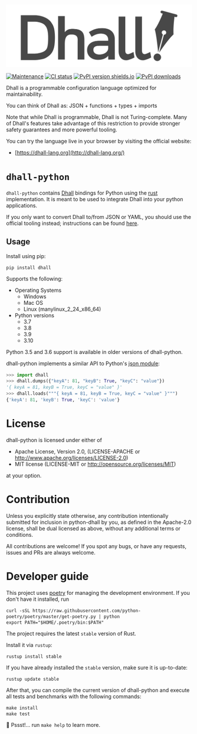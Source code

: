 [![Dhall logo](https://github.com/dhall-lang/dhall-lang/blob/master/img/dhall-logo.svg)](https://dhall-lang.org/)

[![Maintenance](https://img.shields.io/badge/Maintained%3F-yes-green.svg)](https://GitHub.com/s-zeng/dhall-python/graphs/commit-activity)
[![CI status](https://github.com/s-zeng/dhall-python/workflows/CI/badge.svg)](https://github.com/s-zeng/dhall-python/actions)
[![PyPI version shields.io](https://img.shields.io/pypi/v/dhall.svg)](https://pypi.python.org/pypi/dhall/)
[![PyPI downloads](https://img.shields.io/pypi/dm/dhall.svg)](https://pypistats.org/packages/dhall)

Dhall is a programmable configuration language optimized for
maintainability.

You can think of Dhall as: JSON + functions + types + imports

Note that while Dhall is programmable, Dhall is not Turing-complete.  Many
of Dhall's features take advantage of this restriction to provide stronger
safety guarantees and more powerful tooling.

You can try the language live in your browser by visiting the official website:

* [https://dhall-lang.org](http://dhall-lang.org/)

# `dhall-python`

`dhall-python` contains [Dhall][dhall-lang] bindings for Python using the 
[rust][dhall-rust] implementation. It is meant to be used to integrate Dhall 
into your python applications.

If you only want to convert Dhall to/from JSON or YAML, you should use the
official tooling instead; instructions can be found
[here](https://docs.dhall-lang.org/tutorials/Getting-started_Generate-JSON-or-YAML.html).

## Usage

Install using pip:

```shell
pip install dhall
```

Supports the following:

- Operating Systems
  - Windows
  - Mac OS
  - Linux (manylinux_2_24_x86_64)
- Python versions
  - 3.7
  - 3.8
  - 3.9
  - 3.10

Python 3.5 and 3.6 support is available in older versions of dhall-python.

dhall-python implements a similar API to Python's [json
module](https://docs.python.org/3/library/json.html):

```python
>>> import dhall
>>> dhall.dumps({"keyA": 81, "keyB": True, "keyC": "value"})
'{ keyA = 81, keyB = True, keyC = "value" }'
>>> dhall.loads("""{ keyA = 81, keyB = True, keyC = "value" }""")
{'keyA': 81, 'keyB': True, 'keyC': 'value'}
```

# License

dhall-python is licensed under either of

- Apache License, Version 2.0, (LICENSE-APACHE or
  http://www.apache.org/licenses/LICENSE-2.0)
- MIT license (LICENSE-MIT or http://opensource.org/licenses/MIT)

at your option.

# Contribution

Unless you explicitly state otherwise, any contribution intentionally submitted
for inclusion in python-dhall by you, as defined in the Apache-2.0 license, shall
be dual licensed as above, without any additional terms or conditions.

All contributions are welcome! If you spot any bugs, or have any requests, 
issues and PRs are always welcome.

# Developer guide

This project uses [poetry](https://python-poetry.org/docs/) for managing the development environment. If you don't have it installed, run

```
curl -sSL https://raw.githubusercontent.com/python-poetry/poetry/master/get-poetry.py | python
export PATH="$HOME/.poetry/bin:$PATH"
```

The project requires the latest `stable` version of Rust.

Install it via `rustup`:

```
rustup install stable
```

If you have already installed the `stable` version, make sure it is up-to-date:

```
rustup update stable
```

After that, you can compile the current version of dhall-python and execute all tests and benchmarks with the following commands:

```
make install
make test
```

🤫 Pssst!... run `make help` to learn more.


[dhall-rust]: https://github.com/Nadrieril/dhall-rust
[dhall-lang]: https://dhall-lang.org
